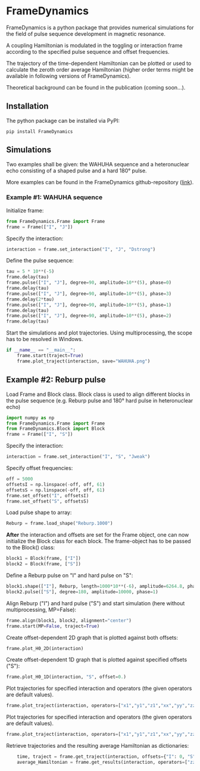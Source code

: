 
# FrameDynamics

FrameDynamics is a python package that provides numerical simulations for the 
field of pulse sequence development in magnetic resonance. 

A coupling Hamiltonian is modulated in the toggling or interaction frame 
according to the specified pulse sequence and offset frequencies. 

The trajectory of the time-dependent Hamiltonian can be plotted or used 
to calculate the zeroth order average Hamiltonian (higher order terms might be 
available in following versions of FrameDynamics).

Theoretical background can be found in the publication (coming soon...).

## Installation

The python package can be installed via PyPI:

```
pip install FrameDynamics
```
## Simulations
Two examples shall be given: the WAHUHA sequence and a heteronuclear echo consisting of a shaped pulse and a hard 180° pulse. 

More examples can be found in the FrameDynamics github-repository ([link](https://github.com/jdhaller/FrameDynamics/tree/main/examples)).

### Example #1: WAHUHA sequence

Initialize frame:
```Python
from FrameDynamics.Frame import Frame
frame = Frame(["I", "J"]) 
```

Specify the interaction:
```Python
interaction = frame.set_interaction("I", "J", "Dstrong")
```

Define the pulse sequence:
```Python
tau = 5 * 10**(-5)
frame.delay(tau)
frame.pulse(["I", "J"], degree=90, amplitude=10**(5), phase=0)
frame.delay(tau)
frame.pulse(["I", "J"], degree=90, amplitude=10**(5), phase=3)
frame.delay(2*tau)
frame.pulse(["I", "J"], degree=90, amplitude=10**(5), phase=1)
frame.delay(tau)
frame.pulse(["I", "J"], degree=90, amplitude=10**(5), phase=2)
frame.delay(tau)
``` 

Start the simulations and plot trajectories. Using multiprocessing, the scope has to be resolved in Windows.
```Python
if __name__ == "__main__":
    frame.start(traject=True)
    frame.plot_traject(interaction, save="WAHUHA.png")
```

## Example #2: Reburp pulse

Load Frame and Block class. Block class is used to align different blocks
in the pulse sequence (e.g. Reburp pulse and 180° hard pulse in heteronuclear
echo)
```Python
import numpy as np
from FrameDynamics.Frame import Frame
from FrameDynamics.Block import Block
frame = Frame(["I", "S"])
```

Specify the interaction:
```Python
interaction = frame.set_interaction("I", "S", "Jweak")
```

Specify offset frequencies:
```Python
off = 5000
offsetsI = np.linspace(-off, off, 61)
offsetsS = np.linspace(-off, off, 61)
frame.set_offset("I", offsetsI)
frame.set_offset("S", offsetsS)
```
Load pulse shape to array:
```Python
Reburp = frame.load_shape("Reburp.1000")
```

**After** the interaction and offsets are set for the Frame object, one can now
initialize the Block class for each block. The frame-object has to be passed to the Block() class:

```Python
block1 = Block(frame, ["I"])
block2 = Block(frame, ["S"])
```

Define a Reburp pulse on "I" and hard pulse on "S":
```Python
block1.shape(["I"], Reburp, length=1000*10**(-6), amplitude=6264.8, phase=1)
block2.pulse(["S"], degree=180, amplitude=10000, phase=1)
```

Align Reburp ("I") and hard pulse ("S") and start simulation (here without 
multiprocessing, MP=False):
```Python
frame.align(block1, block2, alignment="center")
frame.start(MP=False, traject=True)
```

Create offset-dependent 2D graph that is plotted against both offsets:
```Python
frame.plot_H0_2D(interaction)
```

Create offset-dependent 1D graph that is plotted against specified offsets ("S"):
```Python
frame.plot_H0_1D(interaction, "S", offset=0.)
```

Plot trajectories for specified interaction and operators (the given operators are default values). 
```Python
frame.plot_traject(interaction, operators=["x1","y1","z1","xx","yy","zz"])
```

Plot trajectories for specified interaction and operators (the given operators are default values). 
```Python
frame.plot_traject(interaction, operators=["x1","y1","z1","xx","yy","zz"])
```

Retrieve trajectories and the resulting average Hamiltonian as dictionaries:
```Python
    time, traject = frame.get_traject(interaction, offsets={"I": 0, "S": 300}, operators=["1z", "zz"])
    average_Hamiltonian = frame.get_results(interaction, operators=["zz"])
```
